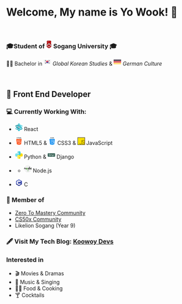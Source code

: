 # Welcome, My name is Yo Wook! :wave:

<br>

### 🎓Student of <img src="image_source/sogang.png" alt="sogang" width="15"> **Sogang University** 🎓<br>
:man_student: Bachelor in <img src="image_source/southkorea.png" alt="south korea" width="20"> *Global Korean Studies* &  <img src="image_source/germany.png" alt="germany" width="20"> *German Culture*

<br>

## :bow_and_arrow: Front End Developer
### :computer: Currently Working With:
- <img src="image_source/react.png" alt="react" width="20"> React 
- <img src="image_source/html5.png" alt="html" width="20"> HTML5 & <img src="image_source/css.png" alt="css" width="20"> CSS3 & <img src="image_source/js.png" alt="js" width="20"> JavaScript

- <img src="image_source/python.png" alt="python" width="20"> Python & <img src="image_source/django.png" alt="django" width="20"> Django
- - <img src="image_source/nodejs.png" alt="node" width="20"> Node.js 
- <img src="image_source/c.png" alt="c" width="20"> C


### :dancers: Member of
- [Zero To Mastery Community](https://github.com/zero-to-mastery) 
- [CS50x Community](https://github.com/cs50)
- Likelion Sogang (Year 9)

### :fountain_pen: Visit My Tech Blog: [Koowoy Devs](https://uk960214.github.io/)

### Interested in
- :clapper: Movies & Dramas
- :musical_note: Music & Singing
- :man_cook: Food & Cooking
- :cocktail: Cocktails

